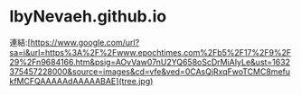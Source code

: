 # lbyNevaeh.github.io
連結:[https://www.google.com/url?sa=i&url=https%3A%2F%2Fwww.epochtimes.com%2Fb5%2F17%2F9%2F29%2Fn9684166.htm&psig=AOvVaw07nU2YQ658oScDrMiAIyLe&ust=1632375457228000&source=images&cd=vfe&ved=0CAsQjRxqFwoTCMC8mefukfMCFQAAAAAdAAAAABAE](tree.jpg)
